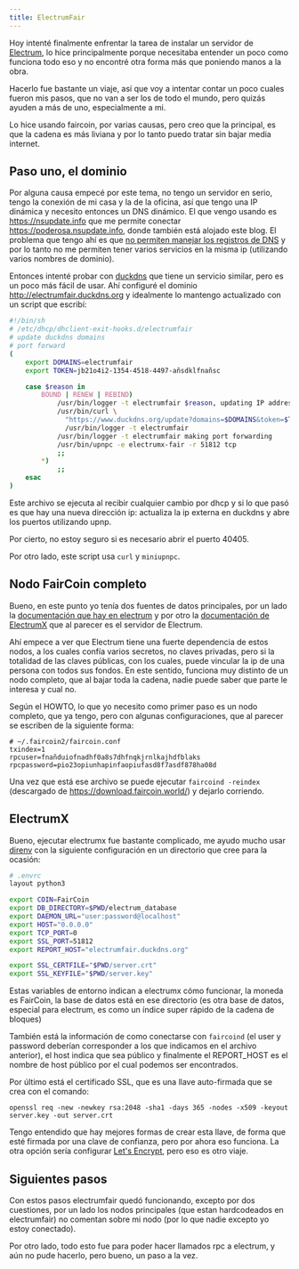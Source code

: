 ```yaml
---
title: ElectrumFair
---
```


Hoy intenté finalmente enfrentar la tarea de instalar un servidor de
[Electrum][], lo hice principalmente porque necesitaba entender un poco como
funciona todo eso y no encontré otra forma más que poniendo manos a la obra.

Hacerlo fue bastante un viaje, así que voy a intentar contar un poco cuales
fueron mis pasos, que no van a ser los de todo el mundo, pero quizás ayuden a
más de uno, especialmente a mi.

Lo hice usando faircoin, por varias causas, pero creo que la principal, es que
la cadena es más liviana y por lo tanto puedo tratar sin bajar media internet.

## Paso uno, el dominio

Por alguna causa empecé por este tema, no tengo un servidor en serio, tengo la
conexión de mi casa y la de la oficina, así que tengo una IP dinámica y
necesito entonces un DNS dinámico. El que vengo usando es https://nsupdate.info
que me permite conectar https://poderosa.nsupdate.info, donde también está
alojado este blog. El problema que tengo ahí es que [no permiten manejar los
registros de DNS][1] y por lo tanto no me permiten tener varios servicios en la
misma ip (utilizando varios nombres de dominio).

Entonces intenté probar con [duckdns][] que tiene un servicio similar, pero es un
poco  más fácil de usar. Ahí configuré el dominio http://electrumfair.duckdns.org
y idealmente lo mantengo actualizado con un script que escribí:

~~~ bash
#!/bin/sh
# /etc/dhcp/dhclient-exit-hooks.d/electrumfair
# update duckdns domains
# port forward
(
    export DOMAINS=electrumfair
    export TOKEN=jb21o4i2-1354-4518-4497-añsdklfnañsc

    case $reason in
        BOUND | RENEW | REBIND)
            /usr/bin/logger -t electrumfair $reason, updating IP address with duckdns
            /usr/bin/curl \
              "https://www.duckdns.org/update?domains=$DOMAINS&token=$TOKEN" |
              /usr/bin/logger -t electrumfair
            /usr/bin/logger -t electrumfair making port forwarding
            /usr/bin/upnpc -e electrumx-fair -r 51812 tcp
            ;;
        *)
            ;;
    esac
)
~~~

Este archivo se ejecuta al recibir cualquier cambio por dhcp y si lo que pasó
es que hay una nueva dirección ip: actualiza la ip externa en duckdns y abre
los puertos utilizando upnp.

Por cierto, no estoy seguro si es necesario abrir el puerto 40405.

Por otro lado, este script usa `curl` y `miniupnpc`.

## Nodo FairCoin completo

Bueno, en este punto yo tenía dos fuentes de datos principales, por un lado la
[documentación que hay en electrum][2] y por otro la [documentación de
ElectrumX][3] que al parecer es el servidor de Electrum.

Ahí empece a ver que Electrum tiene una fuerte dependencia de estos nodos, a
los cuales confía varios secretos, no claves privadas, pero si la totalidad de
las claves públicas, con los cuales, puede vincular la ip de una persona con
todos sus fondos. En este sentido, funciona muy distinto de un nodo completo,
que al bajar toda la cadena, nadie puede saber que parte le interesa y cual no.

Según el HOWTO, lo que yo necesito como primer paso es un nodo completo, que ya
tengo, pero con algunas configuraciones, que al parecer se escriben de la
siguiente forma:

~~~
# ~/.faircoin2/faircoin.conf
txindex=1
rpcuser=fnañduiofnadhf0a8s7dhfnqkjrnlkajhdfblaks
rpcpassword=pio23opiunhapinfaopiufasd8f7asdf878ha08d
~~~

Una vez que está ese archivo se puede ejecutar `faircoind -reindex` (descargado
de https://download.faircoin.world/) y dejarlo corriendo.

## ElectrumX

Bueno, ejecutar electrumx fue bastante complicado, me ayudo mucho usar
[direnv][] con la siguiente configuración en un directorio que cree para la
ocasión:

~~~ bash
# .envrc 
layout python3

export COIN=FairCoin
export DB_DIRECTORY=$PWD/electrum_database
export DAEMON_URL="user:password@localhost"
export HOST="0.0.0.0"
export TCP_PORT=0
export SSL_PORT=51812
export REPORT_HOST="electrumfair.duckdns.org"

export SSL_CERTFILE="$PWD/server.crt"
export SSL_KEYFILE="$PWD/server.key"
~~~

Estas variables de entorno indican a electrumx cómo funcionar, la moneda es
FairCoin, la base de datos está en ese directorio (es otra base de datos,
especial para electrum, es como un índice super rápido de la cadena de bloques)

También está la información de como conectarse con `faircoind` (el user y
password deberían corresponder a los que indicamos en el archivo anterior), el
host indica que sea público y finalmente el REPORT_HOST es el nombre de host
público por el cual podemos ser encontrados.

Por último está el certificado SSL, que es una llave auto-firmada que se crea
con el comando:

    openssl req -new -newkey rsa:2048 -sha1 -days 365 -nodes -x509 -keyout server.key -out server.crt

Tengo entendido que hay mejores formas de crear esta llave, de forma que esté
firmada por una clave de confianza, pero por ahora eso funciona. La otra opción
sería configurar [Let's Encrypt][], pero eso es otro viaje.

## Siguientes pasos

Con estos pasos electrumfair quedó funcionando, excepto por dos cuestiones, por
un lado los nodos principales (que estan hardcodeados en electrumfair) no
comentan sobre mi nodo (por lo que nadie excepto yo estoy conectado).

Por otro lado, todo esto fue para poder hacer llamados rpc a electrum, y aún no
pude hacerlo, pero bueno, un paso a la vez.

 [1]: https://github.com/nsupdate-info/nsupdate.info/issues/105
 [2]: https://electrum.readthedocs.io/en/latest/merchant.html
 [3]: https://electrumx.readthedocs.io/en/latest/HOWTO.html
 [electrum]: https://electrum.org/
 [direnv]: https://direnv.net/
 [duckdns]: https://www.duckdns.org/
 [Let's Encrypt]: https://letsencrypt.org/
